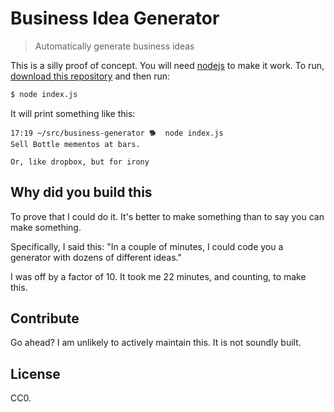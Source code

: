 # Business Idea Generator

> Automatically generate business ideas

This is a silly proof of concept. You will need [nodejs](http://nodejs.org/) to make it work. To run, [download this repository](https://github.com/RichardLitt/business-generator/archive/master.zip) and then run:

```sh
$ node index.js
```

It will print something like this:

```
17:19 ~/src/business-generator 🐕  node index.js
Sell Bottle mementos at bars.

Or, like dropbox, but for irony
```

## Why did you build this

To prove that I could do it. It's better to make something than to say you can make something.

Specifically, I said this: "In a couple of minutes, I could code you a generator with dozens of different ideas."

I was off by a factor of 10. It took me 22 minutes, and counting, to make this.

## Contribute

Go ahead? I am unlikely to actively maintain this. It is not soundly built.

## License

CC0.
